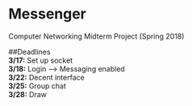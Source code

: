 # Messenger
Computer Networking Midterm Project (Spring 2018)

##Deadlines <br>
<b>3/17:</b> Set up socket <br>
<b>3/18:</b> Login --> Messaging enabled <br>
<b>3/22:</b> Decent interface <br>
<b>3/25:</b> Group chat <br>
<b>3/28:</b> Draw <br>
